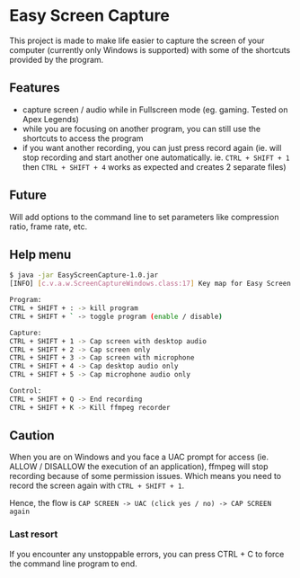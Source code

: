# Easy Screen Capture
This project is made to make life easier to capture the screen of your computer (currently only Windows is supported)
with some of the shortcuts provided by the program.

## Features
- capture screen / audio while in Fullscreen mode (eg. gaming. Tested on Apex Legends)
- while you are focusing on another program, you can still use the shortcuts to access the program
- if you want another recording, you can just press record again 
  (ie. will stop recording and start another one automatically. 
   ie. `CTRL + SHIFT + 1` then `CTRL + SHIFT + 4` works as expected and creates 2 separate files)

## Future
Will add options to the command line to set parameters like compression ratio, frame rate, etc.

## Help menu
```sh
$ java -jar EasyScreenCapture-1.0.jar
[INFO] [c.v.a.w.ScreenCaptureWindows.class:17] Key map for Easy Screen Capture:

Program:
CTRL + SHIFT + : -> kill program
CTRL + SHIFT + ` -> toggle program (enable / disable)

Capture:
CTRL + SHIFT + 1 -> Cap screen with desktop audio
CTRL + SHIFT + 2 -> Cap screen only
CTRL + SHIFT + 3 -> Cap screen with microphone
CTRL + SHIFT + 4 -> Cap desktop audio only
CTRL + SHIFT + 5 -> Cap microphone audio only

Control:
CTRL + SHIFT + Q -> End recording
CTRL + SHIFT + K -> Kill ffmpeg recorder
```

## Caution
When you are on Windows and you face a UAC prompt for access (ie. ALLOW / DISALLOW the execution of an application),
ffmpeg will stop recording because of some permission issues. Which means you need to record the screen again with 
`CTRL + SHIFT + 1`.

Hence, the flow is `CAP SCREEN -> UAC (click yes / no) -> CAP SCREEN again`

### Last resort
If you encounter any unstoppable errors, you can press CTRL + C to force the command line program to end.